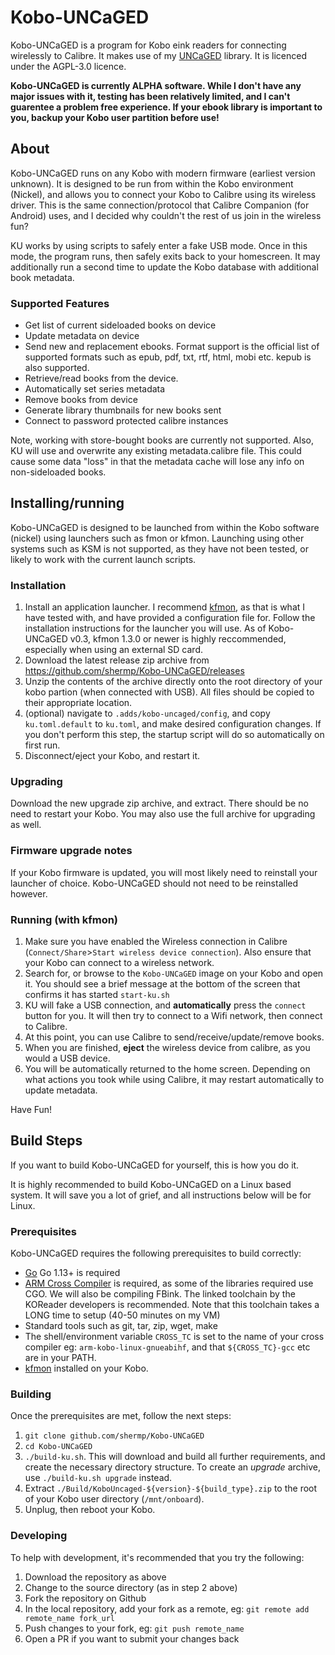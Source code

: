 # Kobo-UNCaGED
Kobo-UNCaGED is a program for Kobo eink readers for connecting wirelessly to Calibre. It makes use of my [UNCaGED](https://github.com/shermp/UNCaGED) library. It is licenced under the AGPL-3.0 licence.

**Kobo-UNCaGED is currently ALPHA software. While I don't have any major issues with it, testing has been relatively limited, and I can't guarentee a problem free experience. If your ebook library is important to you, backup your Kobo user partition before use!**

## About
Kobo-UNCaGED runs on any Kobo with modern firmware (earliest version unknown). It is designed to be run from within the Kobo environment (Nickel), and allows you to connect your Kobo to Calibre using its wireless driver. This is the same connection/protocol that Calibre Companion (for Android) uses, and I decided why couldn't the rest of us join in the wireless fun?

KU works by using scripts to safely enter a fake USB mode. Once in this mode, the program runs, then safely exits back to your homescreen. It may additionally run a second time to update the Kobo database with additional book metadata.

### Supported Features
* Get list of current sideloaded books on device
* Update metadata on device
* Send new and replacement ebooks. Format support is the official list of supported formats such as epub, pdf, txt, rtf, html, mobi etc. kepub is also supported.
* Retrieve/read books from the device.
* Automatically set series metadata
* Remove books from device
* Generate library thumbnails for new books sent
* Connect to password protected calibre instances

Note, working with store-bought books are currently not supported. Also, KU will use and overwrite any existing metadata.calibre file. This could cause some data "loss" in that the metadata cache will lose any info on non-sideloaded books.

## Installing/running
Kobo-UNCaGED is designed to be launched from within the Kobo software (nickel) using launchers such as fmon or kfmon. Launching using other systems such as KSM is not supported, as they have not been tested, or likely to work with the current launch scripts.

### Installation
1. Install an application launcher. I recommend [kfmon](https://github.com/NiLuJe/kfmon), as that is what I have tested with, and have provided a configuration file for. Follow the installation instructions for the launcher you will use. As of Kobo-UNCaGED v0.3, kfmon 1.3.0 or newer is highly reccommended, especially 
when using an external SD card.
2. Download the latest release zip archive from https://github.com/shermp/Kobo-UNCaGED/releases
3. Unzip the contents of the archive directly onto the root directory of your kobo partion (when connected with USB). All files should be copied to their appropriate location.
4. (optional) navigate to `.adds/kobo-uncaged/config`, and copy `ku.toml.default` to `ku.toml`, and make desired configuration changes. If you don't perform this step, the startup script will do so automatically on first run.
5. Disconnect/eject your Kobo, and restart it.

### Upgrading
Download the new upgrade zip archive, and extract. There should be no need to restart your Kobo. You may also use the full archive for upgrading as well.

### Firmware upgrade notes
If your Kobo firmware is updated, you will most likely need to reinstall your launcher of choice. Kobo-UNCaGED should not need to be reinstalled however.

### Running (with kfmon)
1. Make sure you have enabled the Wireless connection in Calibre (`Connect/Share`>`Start wireless device connection`). Also ensure that your Kobo can connect to a wireless network.
2. Search for, or browse to the `Kobo-UNCaGED` image on your Kobo and open it. You should see a brief message at the bottom of the screen that confirms it has started `start-ku.sh`
3. KU will fake a USB connection, and **automatically** press the `connect` button for you. It will then try to connect to a Wifi network, then connect to Calibre.
4. At this point, you can use Calibre to send/receive/update/remove books.
5. When you are finished, **eject** the wireless device from calibre, as you would a USB device.
6. You will be automatically returned to the home screen. Depending on what actions you took while using Calibre, it may restart automatically to update metadata.

Have Fun!

## Build Steps

If you want to build Kobo-UNCaGED for yourself, this is how you do it.

It is highly recommended to build Kobo-UNCaGED on a Linux based system. It will save you a lot of grief, and all instructions below will be for Linux.

### Prerequisites

Kobo-UNCaGED requires the following prerequisites to build correctly:

* [Go](https://golang.org/doc/install) Go 1.13+ is required
* [ARM Cross Compiler](https://github.com/koreader/koxtoolchain) is required, as some of the libraries required use CGO. We will also be compiling FBink. The linked toolchain by the KOReader developers is recommended. Note that this toolchain takes a LONG time to setup (40-50 minutes on my VM)
* Standard tools such as git, tar, zip, wget, make
* The shell/environment variable `CROSS_TC` is set to the name of your cross compiler eg: `arm-kobo-linux-gnueabihf`, and that `${CROSS_TC}-gcc` etc are in your PATH.
* [kfmon](https://github.com/NiLuJe/kfmon) installed on your Kobo.

### Building

Once the prerequisites are met, follow the next steps:

1. `git clone github.com/shermp/Kobo-UNCaGED`
2. `cd Kobo-UNCaGED`
3. `./build-ku.sh`. This will download and build all further requirements, and create the necessary directory structure. To create an *upgrade* archive, use `./build-ku.sh upgrade` instead.
4. Extract `./Build/KoboUncaged-${version}-${build_type}.zip` to the root of your Kobo user directory (`/mnt/onboard`).
5. Unplug, then reboot your Kobo.

### Developing

To help with development, it's recommended that you try the following: 
1. Download the repository as above
2. Change to the source directory (as in step 2 above)
3. Fork the repository on Github
4. In the local repository, add your fork as a remote, eg: `git remote add remote_name fork_url`
5. Push changes to your fork, eg: `git push remote_name`
6. Open a PR if you want to submit your changes back